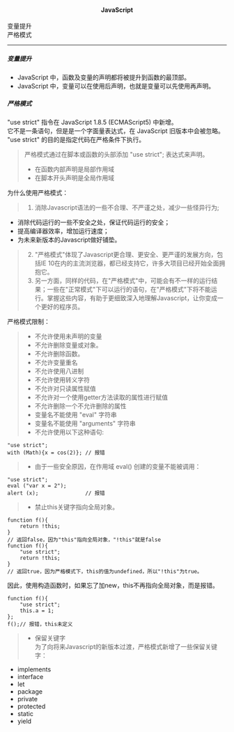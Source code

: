#### <center>JavaScript
变量提升  
严格模式
***
##### 变量提升
* JavaScript 中，函数及变量的声明都将被提升到函数的最顶部。
* JavaScript 中，变量可以在使用后声明，也就是变量可以先使用再声明。
##### 严格模式
"use strict" 指令在 JavaScript 1.8.5 (ECMAScript5) 中新增。  
它不是一条语句，但是是一个字面量表达式，在 JavaScript 旧版本中会被忽略。  
"use strict" 的目的是指定代码在严格条件下执行。
> 严格模式通过在脚本或函数的头部添加 "use strict"; 表达式来声明。  
>* 在函数内部声明是局部作用域  
>* 在脚本开头声明是全局作用域

为什么使用严格模式：
> 1. 消除Javascript语法的一些不合理、不严谨之处，减少一些怪异行为;  
 * 消除代码运行的一些不安全之处，保证代码运行的安全；  
 * 提高编译器效率，增加运行速度；  
 * 为未来新版本的Javascript做好铺垫。  
> 2. "严格模式"体现了Javascript更合理、更安全、更严谨的发展方向，包括IE 10在内的主流浏览器，都已经支持它，许多大项目已经开始全面拥抱它。  
> 3. 另一方面，同样的代码，在"严格模式"中，可能会有不一样的运行结果；一些在"正常模式"下可以运行的语句，在"严格模式"下将不能运行。掌握这些内容，有助于更细致深入地理解Javascript，让你变成一个更好的程序员。

严格模式限制：  
>* 不允许使用未声明的变量  
>* 不允许删除变量或对象。  
>* 不允许删除函数。  
>* 不允许变量重名  
>* 不允许使用八进制  
>* 不允许使用转义字符  
>* 不允许对只读属性赋值  
>* 不允许对一个使用getter方法读取的属性进行赋值  
>* 不允许删除一个不允许删除的属性  
>* 变量名不能使用 "eval" 字符串  
>* 变量名不能使用 "arguments" 字符串  
>* 不允许使用以下这种语句:  
```
"use strict";
with (Math){x = cos(2)}; // 报错
```
>* 由于一些安全原因，在作用域 eval() 创建的变量不能被调用：
```
"use strict";
eval ("var x = 2");
alert (x);               // 报错
```
>* 禁止this关键字指向全局对象。  
```
function f(){
    return !this;
}  
// 返回false，因为"this"指向全局对象，"!this"就是false
function f(){ 
    "use strict";
    return !this;
}  
// 返回true，因为严格模式下，this的值为undefined，所以"!this"为true。
```  
 因此，使用构造函数时，如果忘了加new，this不再指向全局对象，而是报错。  
```
function f(){
    "use strict";
    this.a = 1;
};
f();// 报错，this未定义
```  
>* 保留关键字  
> 为了向将来Javascript的新版本过渡，严格模式新增了一些保留关键字：  
 * implements  
 * interface  
 * let  
 * package  
 * private  
 * protected  
 * static  
 * yield